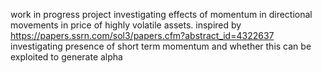 work in progress project investigating effects of momentum in directional movements in price of highly volatile assets. 
inspired by https://papers.ssrn.com/sol3/papers.cfm?abstract_id=4322637
investigating presence of short term momentum and whether this can be exploited to generate alpha
